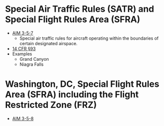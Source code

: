 # Special Air Traffic Rules (SATR) and Special Flight Rules Area (SFRA)

* [AIM 3-5-7](https://www.faa.gov/air_traffic/publications/atpubs/aim_html/chap3_section_5.html#$paragraph3-5-7)
  * Special air traffic rules for aircraft operating within the boundaries of certain designated airspace.
* [14 CFR &sect;93](https://www.ecfr.gov/current/title-14/chapter-I/subchapter-F/part-93)
* Examples
  * Grand Canyon
  * Niagra Falls

# Washington, DC, Special Flight Rules Area (SFRA) including the Flight Restricted Zone (FRZ)

* [AIM 3-5-8](https://www.faa.gov/air_traffic/publications/atpubs/aim_html/chap3_section_5.html#$paragraph3-5-8)

